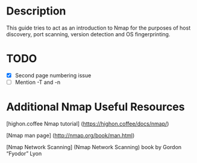 # Description

This guide tries to act as an introduction to Nmap for the purposes of host discovery, port scanning, version detection and OS fingerprinting.

# TODO

- [X] Second page numbering issue
- [ ] Mention -T and -n

# Additional Nmap Useful Resources

[highon.coffee Nmap tutorial] (https://highon.coffee/docs/nmap/)

[Nmap man page] (http://nmap.org/book/man.html)

[Nmap Network Scanning] (Nmap Network Scanning) book by Gordon “Fyodor” Lyon
